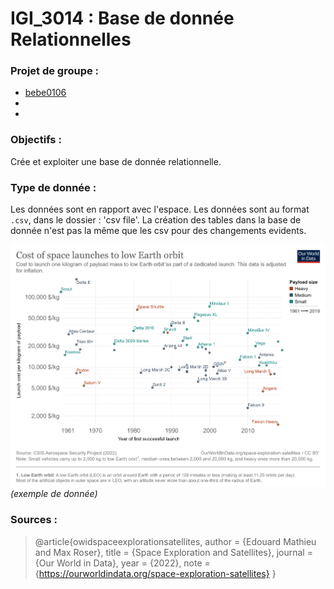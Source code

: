 # IGI_3014 : Base de donnée Relationnelles

### Projet de groupe :
* [bebe0106](https://github.com/bebe0106)
* []()
* []()

### Objectifs : 
Crée et exploiter une base de donnée relationnelle.

### Type de donnée : 
Les données sont en rapport avec l'espace. 
Les données sont au format `.csv`, dans le dossier : 'csv file'. La création des tables dans la base de donnée n'est pas
la même que les csv pour des changements evidents.


![cost-space-launches-low-earth-orbit](assets/cost-space-launches-low-earth-orbit.png)
*(exemple de donnée)*

### Sources :
>@article{owidspaceexplorationsatellites,
    author = {Edouard Mathieu and Max Roser},
    title = {Space Exploration and Satellites},
    journal = {Our World in Data},
    year = {2022},
    note = {https://ourworldindata.org/space-exploration-satellites}
}
